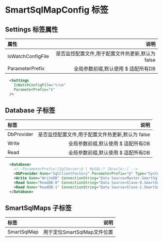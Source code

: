 # SmartSqlMapConfig 标签

## Settings 标签属性

| 属性           |    说明   |
| :---------     | --------:|
| IsWatchConfigFile  | 是否监控配置文件,用于配置文件热更新,默认为 false |
| ParameterPrefix | 全局参数前缀,默认使用 $ 适配所有DB |

``` xml
  <Settings
    IsWatchConfigFile="true"
    ParameterPrefix="$"
  />
```

## Database 子标签

| 标签           |    说明   |
| :---------     | --------:|
| DbProvider  | 是否监控配置文件,用于配置文件热更新,默认为 false |
| Write | 全局参数前缀,默认使用 $ 适配所有DB |
| Read | 全局参数前缀,默认使用 $ 适配所有DB |

``` xml
  <Database>
    <!--ParameterPrefix:[SqlServer:@ | MySQL:? |Oracle::] -->
    <DbProvider Name="SqlClientFactory" ParameterPrefix="@" Type="System.Data.SqlClient.SqlClientFactory,System.Data.SqlClient"/>
    <Write Name="WriteDB" ConnectionString="Data Source=Master.SmartSql.Net;database=SmartSqlDB;uid=sa;pwd=SmartSql.Net"/>
    <Read Name="ReadDB-0" ConnectionString="Data Source=Slave-0.SmartSql.Net;database=TestDB;uid=sa;pwd=SmartSql.net" Weight="80"/>
    <Read Name="ReadDB-1" ConnectionString="Data Source=Slave-1.SmartSql.Net;database=TestDB;uid=sa;pwd=SmartSql.net" Weight="80"/>
  </Database>
```

## SmartSqlMaps 子标签

| 标签           |    说明   |
| :---------     | --------:|
| SmartSqlMap  | 用于定位SmartSqlMap文件位置 |
